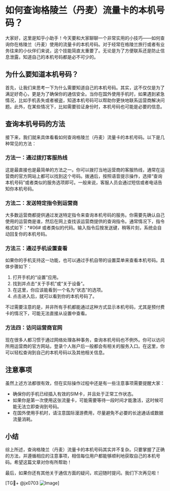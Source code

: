 # 如何查询格陵兰（丹麦）流量卡的本机号码？

大家好，这里是知乎小助手！今天要和大家聊聊一个非常实用的小技巧——如何查询你在格陵兰（丹麦）使用的流量卡的本机号码。对于经常在格陵兰旅行或者有业务往来的小伙伴们来说，这个技能简直太重要了。无论是为了方便联系还是防止信息泄露，知道自己的本机号码都是必不可少的。

## 为什么要知道本机号码？

首先，让我们来思考一下为什么需要知道自己的本机号码。其实，这不仅仅是为了满足好奇心，更是为了确保你的通信安全。当你在国外使用手机时，如果遇到紧急情况，比如手机丢失或者被盗，知道本机号码可以帮助你更快地联系运营商解决问题。此外，在某些情况下，比如需要验证身份时，本机号码也可能是必要的信息。

## 查询本机号码的方法

接下来，我们就来具体看看如何查询格陵兰（丹麦）流量卡的本机号码。以下是几种常见的方法：

### 方法一：通过拨打客服热线

这是最直接也是最简单的方法之一。你可以拨打当地运营商的客服热线，通常在运营商的官方网站上都可以找到这个号码。拨通后，按照语音提示操作，选择“查询本机号码”或者类似的服务选项即可。一般来说，客服人员会通过短信或者电话告知你本机号码。

### 方法二：发送特定指令到运营商

大多数运营商都提供通过发送特定指令来查询本机号码的服务。你需要先确认自己使用的运营商是谁，然后在网上查找该运营商提供的查询指令。通常情况下，指令格式如下：*#06# 或者类似的代码。输入指令后按发送键，稍等片刻，系统会自动回复你的本机号码。

### 方法三：通过手机设置查看

如果你的手机支持这一功能，也可以通过手机自带的设置菜单来查看本机号码。具体步骤如下：
1. 打开手机的“设置”应用。
2. 找到并点击“关于手机”或“关于设备”。
3. 在这里，你应该能看到一个名为“状态”的选项。
4. 点击进入后，就可以看到你的本机号码了。

不过需要注意的是，并非所有手机都能通过这种方式显示本机号码，尤其是预付费卡的情况下，可能无法直接从设置中查看。

### 方法四：访问运营商官网

现在很多人都习惯于通过网络处理各种事务，查询本机号码也不例外。你可以访问所用运营商的官方网站，登录个人账户后一般都会有相关的服务入口。在这里，你可以轻松查询到自己的本机号码以及其他相关信息。

## 注意事项

虽然上述方法都很有效，但在实际操作过程中还是有一些注意事项需要提醒大家：
- 确保你的手机已经插入有效的SIM卡，并且处于正常工作状态。
- 如果你是第一次使用这张流量卡，可能需要等待一段时间才能激活，这时候可能无法立即查询到号码。
- 在国外使用手机时，请注意国际漫游费用，尽量避免不必要的长途通话或数据流量消耗。

## 小结

综上所述，查询格陵兰（丹麦）流量卡的本机号码其实并不复杂。只要掌握了正确的方法，并遵循相应的注意事项，相信每位用户都能够顺利地获取自己的本机号码。希望这篇文章对你有所帮助！

最后，如果你还有其他关于通信方面的疑问，欢迎随时提问。我们下次再见啦！

[TG💪+ @jx0703 ![Image](https://github.com/user-attachments/assets/dbca1d08-cadb-493c-b0ec-ad6f7a83f270)]